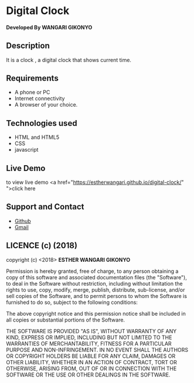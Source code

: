 # Digital Clock

#### Developed By **WANGARI GIKONYO**

## Description
It is a clock , a digital clock that shows current time.

## Requirements
* A phone or PC
* Internet connectivity
* A browser of your choice.

## Technologies used
* HTML and HTML5
* CSS
* javascript

## Live Demo
to view live demo <a href="https://estherwangari.github.io/digital-clock/"
">click here</a>


## Support and Contact
* <a href="https://github.com/EstherWangari">Github</a>
* <a href="mailto:wangarie0@gmail.com">Gmail</a>

## LICENCE (c) (2018)
copyright (c) <2018> **ESTHER WANGARI GIKONYO**

Permission is hereby granted, free of charge, to any person obtaining a copy
of this software and associated documentation files (the "Software"), to deal
in the Software without restriction, including without limitation the rights
to use, copy, modify, merge, publish, distribute, sub-license, and/or sell
copies of the Software, and to permit persons to whom the Software is
furnished to do so, subject to the following conditions:

The above copyright notice and this permission notice shall be included in all
copies or substantial portions of the Software.

THE SOFTWARE IS PROVIDED "AS IS", WITHOUT WARRANTY OF ANY KIND, EXPRESS OR
IMPLIED, INCLUDING BUT NOT LIMITED TO THE WARRANTIES OF MERCHANTABILITY,
FITNESS FOR A PARTICULAR PURPOSE AND NON-INFRINGEMENT. IN NO EVENT SHALL THE
AUTHORS OR COPYRIGHT HOLDERS BE LIABLE FOR ANY CLAIM, DAMAGES OR OTHER
LIABILITY, WHETHER IN AN ACTION OF CONTRACT, TORT OR OTHERWISE, ARISING FROM,
OUT OF OR IN CONNECTION WITH THE SOFTWARE OR THE USE OR OTHER DEALINGS IN THE
SOFTWARE.
